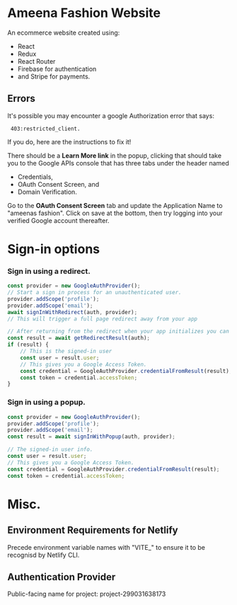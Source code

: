 # Ameena Fashion Website

An ecommerce website created using:

-   React
-   Redux
-   React Router
-   Firebase for authentication
-   and Stripe for payments.

## Errors

It's possible you may encounter a google Authorization error that says:

```
 403:restricted_client.
```

If you do, here are the instructions to fix it!

There should be a **Learn More link** in the popup, clicking that should take you to the Google APIs console that has three tabs under the header named

-   Credentials,
-   OAuth Consent Screen, and
-   Domain Verification.

Go to the **OAuth Consent Screen** tab and update the Application Name to "ameenas fashion". Click on save at the bottom, then try logging into your verified Google account thereafter.

# Sign-in options

### **Sign in using a redirect.**

```javascript
const provider = new GoogleAuthProvider();
// Start a sign in process for an unauthenticated user.
provider.addScope('profile');
provider.addScope('email');
await signInWithRedirect(auth, provider);
// This will trigger a full page redirect away from your app

// After returning from the redirect when your app initializes you can obtain the result
const result = await getRedirectResult(auth);
if (result) {
    // This is the signed-in user
    const user = result.user;
    // This gives you a Google Access Token.
    const credential = GoogleAuthProvider.credentialFromResult(result);
    const token = credential.accessToken;
}
```

### **Sign in using a popup.**

```javascript
const provider = new GoogleAuthProvider();
provider.addScope('profile');
provider.addScope('email');
const result = await signInWithPopup(auth, provider);

// The signed-in user info.
const user = result.user;
// This gives you a Google Access Token.
const credential = GoogleAuthProvider.credentialFromResult(result);
const token = credential.accessToken;
```

# Misc.

## Environment Requirements for Netlify

Precede environment variable names with "VITE\_" to ensure it to be recognisd by Netlify CLI.

## Authentication Provider

Public-facing name for project: project-299031638173
